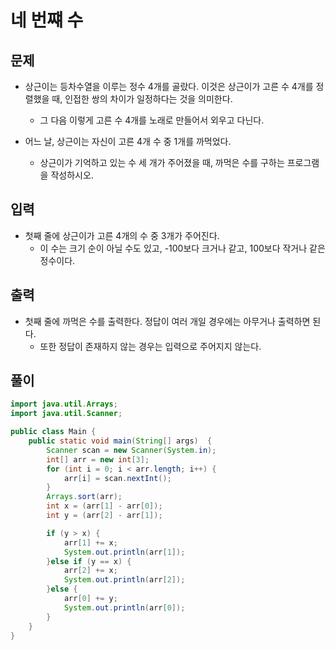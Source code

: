 # 네 번쨰 수

## 문제

- 상근이는 등차수열을 이루는 정수 4개를 골랐다. 이것은 상근이가 고른 수 4개를 정렬했을 때, 인접한 쌍의 차이가 일정하다는 것을 의미한다. 
  - 그 다음 이렇게 고른 수 4개를 노래로 만들어서 외우고 다닌다.

- 어느 날, 상근이는 자신이 고른 4개 수 중 1개를 까먹었다. 
  - 상근이가 기억하고 있는 수 세 개가 주어졌을 때, 까먹은 수를 구하는 프로그램을 작성하시오.

## 입력

- 첫째 줄에 상근이가 고른 4개의 수 중 3개가 주어진다. 
  - 이 수는 크기 순이 아닐 수도 있고, -100보다 크거나 같고, 100보다 작거나 같은 정수이다.

## 출력

- 첫째 줄에 까먹은 수를 출력한다. 정답이 여러 개일 경우에는 아무거나 출력하면 된다. 
  - 또한 정답이 존재하지 않는 경우는 입력으로 주어지지 않는다.

## 풀이

``` Java
import java.util.Arrays;
import java.util.Scanner;

public class Main {
    public static void main(String[] args)  {
        Scanner scan = new Scanner(System.in);
        int[] arr = new int[3];
        for (int i = 0; i < arr.length; i++) {
            arr[i] = scan.nextInt();
        }
        Arrays.sort(arr);
        int x = (arr[1] - arr[0]);
        int y = (arr[2] - arr[1]);

        if (y > x) {
            arr[1] += x;
            System.out.println(arr[1]);
        }else if (y == x) {
            arr[2] += x;
            System.out.println(arr[2]);
        }else {
            arr[0] += y;
            System.out.println(arr[0]);
        }
    }
}
```
